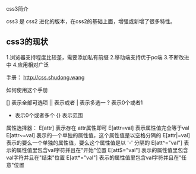 css3简介

css3 是 css2 进化的版本，在css2的基础上面，增强或新增了很多特性。

## css3的现状
1.浏览器支持程度比较差，需要添加私有前缀
2.移动端支持优于pc端
3.不断改进中
4.应用相对广泛



手册：
http://css.shudong.wang

如何使用这个手册

[] 表示全部可选项
|| 表示或者
| 表示多选一
? 表示0个或者1
* 表示0个或者多个
{} 表示范围

属性选择器：
E[attr] 表示存在 attr属性即可
E[attr=val] 表示属性值完全等于val
E[attr~=val] 表示的一个单独的属性值，这个属性值是以空格分隔的
E[attr|=val] 表示的要么一个单独的属性值，要么这个属性值是以 '-' 分隔的
E[att^="val"] 表示的属性值里包含val字符并且在"开始"位置
E[att$="val"] 表示的属性值里包含val字符并且在"结束"位置
E[att*="val"] 表示的属性值里包含val字符并且在"任意"位置
